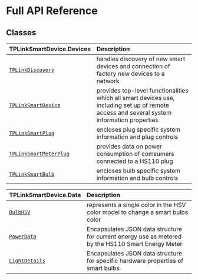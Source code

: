 # Full API Reference

## Classes

| TPLinkSmartDevice.Devices                 | Description                          |
| :---------------------------------------- | :----------------------------------- |
| [`TPLinkDiscovery`](discovery.md) | handles discovery of new smart devices and connection of factory new devices to a network  |
| [`TPLinkSmartDevice`](devices/device.md)  | provides top-level functionalities which all smart devices use, including set up of remote access and several system information properties|
| [`TPLinkSmartPlug`](devices/plug.md)      | encloses plug specific system information and plug controls |
| [`TPLinkSmartMeterPlug`](devices/smartmeter-plug.md) | provides data on power consumption of comsumers connected to a HS110 plug |
| [`TPLinkSmartBulb`](devices/bulb.md)      | encloses bulb specific system information and bulb controls |

| TPLinkSmartDevice.Data        | Description                          |
| :---------------------------- | :----------------------------------- |
| [`BulbHSV`](data/hsv.md)      | represents a single color in the HSV color model to change a smart bulbs color  |
| [`PowerData`](data/power.md)  | Encapsulates JSON data structure for current energy use as metered by the HS110 Smart Energy Meter |
| [`LightDetails`](data/light-details.md)  | Encapsulates JSON data structure for specific hardware properties of smart bulbs |